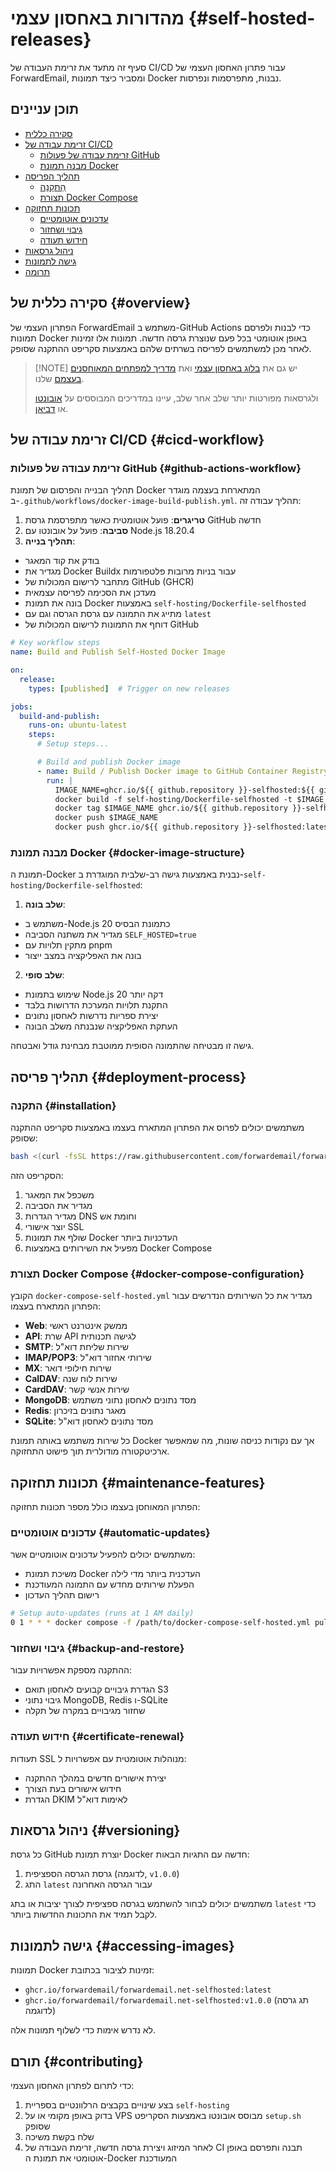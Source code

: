 # מהדורות באחסון עצמי {#self-hosted-releases}

סעיף זה מתעד את זרימת העבודה של CI/CD עבור פתרון האחסון העצמי של ForwardEmail, ומסביר כיצד תמונות Docker נבנות, מתפרסמות ונפרסות.

## תוכן עניינים

* [סקירה כללית](#overview)
* [זרימת עבודה של CI/CD](#cicd-workflow)
  * [זרימת עבודה של פעולות GitHub](#github-actions-workflow)
  * [מבנה תמונת Docker](#docker-image-structure)
* [תהליך הפריסה](#deployment-process)
  * [הַתקָנָה](#installation)
  * [תצורת Docker Compose](#docker-compose-configuration)
* [תכונות תחזוקה](#maintenance-features)
  * [עדכונים אוטומטיים](#automatic-updates)
  * [גיבוי ושחזור](#backup-and-restore)
  * [חידוש תעודה](#certificate-renewal)
* [ניהול גרסאות](#versioning)
* [גישה לתמונות](#accessing-images)
* [תרומה](#contributing)

## סקירה כללית של {#overview}

הפתרון העצמי של ForwardEmail משתמש ב-GitHub Actions כדי לבנות ולפרסם תמונות Docker באופן אוטומטי בכל פעם שנוצרת גרסה חדשה. תמונות אלו זמינות לאחר מכן למשתמשים לפריסה בשרתים שלהם באמצעות סקריפט ההתקנה שסופק.

> \[!NOTE]
> יש גם את [בלוג באחסון עצמי](https://forwardemail.net/blog/docs/self-hosted-solution) ואת [מדריך למפתחים המאוחסנים בעצמם](https://forwardemail.net/self-hosted) שלנו.
>
> ולגרסאות מפורטות יותר שלב אחר שלב, עיינו במדריכים המבוססים על [אובונטו](https://forwardemail.net/guides/selfhosted-on-ubuntu) או [דביאן](https://forwardemail.net/guides/selfhosted-on-debian).

## זרימת עבודה של CI/CD {#cicd-workflow}

### זרימת עבודה של פעולות GitHub {#github-actions-workflow}

תהליך הבנייה והפרסום של תמונת Docker המתארחת בעצמה מוגדר ב-`.github/workflows/docker-image-build-publish.yml`. תהליך עבודה זה:

1. **טריגרים**: פועל אוטומטית כאשר מתפרסמת גרסת GitHub חדשה
2. **סביבה**: פועל על אובונטו עם Node.js 18.20.4
3. **תהליך בנייה**:
* בודק את קוד המאגר
* מגדיר את Docker Buildx עבור בניות מרובות פלטפורמות
* מתחבר לרישום המכולות של GitHub (GHCR)
* מעדכן את הסכימה לפריסה עצמאית
* בונה את תמונת Docker באמצעות `self-hosting/Dockerfile-selfhosted`
* מתייג את התמונה עם גרסת הגרסה וגם עם `latest`
* דוחף את התמונות לרישום המכולות של GitHub

```yaml
# Key workflow steps
name: Build and Publish Self-Hosted Docker Image

on:
  release:
    types: [published]  # Trigger on new releases

jobs:
  build-and-publish:
    runs-on: ubuntu-latest
    steps:
      # Setup steps...

      # Build and publish Docker image
      - name: Build / Publish Docker image to GitHub Container Registry
        run: |
          IMAGE_NAME=ghcr.io/${{ github.repository }}-selfhosted:${{ github.ref_name }}
          docker build -f self-hosting/Dockerfile-selfhosted -t $IMAGE_NAME .
          docker tag $IMAGE_NAME ghcr.io/${{ github.repository }}-selfhosted:latest
          docker push $IMAGE_NAME
          docker push ghcr.io/${{ github.repository }}-selfhosted:latest
```

### מבנה תמונת Docker {#docker-image-structure}

תמונת ה-Docker נבנית באמצעות גישה רב-שלבית המוגדרת ב-`self-hosting/Dockerfile-selfhosted`:

1. **שלב בונה**:
* משתמש ב-Node.js 20 כתמונת הבסיס
* מגדיר את משתנה הסביבה `SELF_HOSTED=true`
* מתקין תלויות עם pnpm
* בונה את האפליקציה במצב ייצור

2. **שלב סופי**:
* שימוש בתמונת Node.js 20 דקה יותר
* התקנת תלויות המערכת הדרושות בלבד
* יצירת ספריות נדרשות לאחסון נתונים
* העתקת האפליקציה שנבנתה משלב הבונה

גישה זו מבטיחה שהתמונה הסופית ממוטבת מבחינת גודל ואבטחה.

## תהליך פריסה {#deployment-process}

### התקנה {#installation}

משתמשים יכולים לפרוס את הפתרון המתארח בעצמו באמצעות סקריפט ההתקנה שסופק:

```bash
bash <(curl -fsSL https://raw.githubusercontent.com/forwardemail/forwardemail.net/refs/heads/master/self-hosting/setup.sh)
```

הסקריפט הזה:

1. משכפל את המאגר
2. מגדיר את הסביבה
3. מגדיר הגדרות DNS וחומת אש
4. יוצר אישורי SSL
5. שולף את תמונות Docker העדכניות ביותר
6. מפעיל את השירותים באמצעות Docker Compose

### תצורת Docker Compose {#docker-compose-configuration}

הקובץ `docker-compose-self-hosted.yml` מגדיר את כל השירותים הנדרשים עבור הפתרון המתארח בעצמו:

* **Web**: ממשק אינטרנט ראשי
* **API**: שרת API לגישה תכנותית
* **SMTP**: שירות שליחת דוא"ל
* **IMAP/POP3**: שירותי אחזור דוא"ל
* **MX**: שירות חילופי דואר
* **CalDAV**: שירות לוח שנה
* **CardDAV**: שירות אנשי קשר
* **MongoDB**: מסד נתונים לאחסון נתוני משתמש
* **Redis**: מאגר נתונים בזיכרון
* **SQLite**: מסד נתונים לאחסון דוא"ל

כל שירות משתמש באותה תמונת Docker אך עם נקודות כניסה שונות, מה שמאפשר ארכיטקטורה מודולרית תוך פישוט התחזוקה.

## תכונות תחזוקה {#maintenance-features}

הפתרון המאוחסן בעצמו כולל מספר תכונות תחזוקה:

### עדכונים אוטומטיים {#automatic-updates}

משתמשים יכולים להפעיל עדכונים אוטומטיים אשר:

* משיכת תמונת Docker העדכנית ביותר מדי לילה
* הפעלת שירותים מחדש עם התמונה המעודכנת
* רישום תהליך העדכון

```bash
# Setup auto-updates (runs at 1 AM daily)
0 1 * * * docker compose -f /path/to/docker-compose-self-hosted.yml pull && docker compose -f /path/to/docker-compose-self-hosted.yml up -d >> /var/log/autoupdate.log 2>&1
```

### גיבוי ושחזור {#backup-and-restore}

ההתקנה מספקת אפשרויות עבור:

* הגדרת גיבויים קבועים לאחסון תואם S3
* גיבוי נתוני MongoDB, Redis ו-SQLite
* שחזור מגיבויים במקרה של תקלה

### חידוש תעודה {#certificate-renewal}

תעודות SSL מנוהלות אוטומטית עם אפשרויות ל:

* יצירת אישורים חדשים במהלך ההתקנה
* חידוש אישורים בעת הצורך
* הגדרת DKIM לאימות דוא"ל

## ניהול גרסאות {#versioning}

כל גרסת GitHub יוצרת תמונת Docker חדשה עם התגיות הבאות:

1. גרסת הגרסה הספציפית (לדוגמה, `v1.0.0`)
2. התג `latest` עבור הגרסה האחרונה

משתמשים יכולים לבחור להשתמש בגרסה ספציפית לצורך יציבות או בתג `latest` כדי לקבל תמיד את התכונות החדשות ביותר.

## גישה לתמונות {#accessing-images}

תמונות Docker זמינות לציבור בכתובת:

* `ghcr.io/forwardemail/forwardemail.net-selfhosted:latest`
* `ghcr.io/forwardemail/forwardemail.net-selfhosted:v1.0.0` (תג גרסה לדוגמה)

לא נדרש אימות כדי לשלוף תמונות אלה.

## תורם {#contributing}

כדי לתרום לפתרון האחסון העצמי:

1. בצע שינויים בקבצים הרלוונטיים בספריית `self-hosting`
2. בדוק באופן מקומי או על VPS מבוסס אובונטו באמצעות הסקריפט `setup.sh` שסופק
3. שלח בקשת משיכה
4. לאחר המיזוג ויצירת גרסה חדשה, זרימת העבודה של CI תבנה ותפרסם באופן אוטומטי את תמונת ה-Docker המעודכנת
